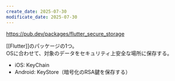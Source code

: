 ```yaml
---
create_date: 2025-07-30
modificate_date: 2025-07-30
---
```

<https://pub.dev/packages/flutter_secure_storage>

[[Flutter]]のパッケージの1つ。  
OSに合わせて、対象のデータをセキュリティ上安全な場所に保存する。

* iOS: KeyChain
* Android: KeyStore（暗号化のRSA鍵を保存する）